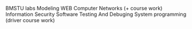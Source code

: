 BMSTU labs
Modeling
WEB
Computer Networks (+ course work)
Information Security
Software Testing And Debuging
System programming (driver course work)
